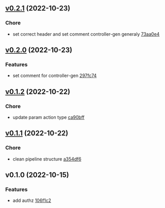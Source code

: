
<a name="v0.2.1"></a>
## [v0.2.1](https://github.com/w6d-io/x/compare/v0.2.0...v0.2.1) (2022-10-23)

### Chore

* set correct header and set comment controller-gen generaly [73aa0e4]("https://github.com/w6d-io/x/commit/73aa0e4419413535e4c5de79c58a554ebf276b35")


<a name="v0.2.0"></a>
## [v0.2.0](https://github.com/w6d-io/x/compare/v0.1.2...v0.2.0) (2022-10-23)

### Features

* set comment for controller-gen [297fc74]("https://github.com/w6d-io/x/commit/297fc7419b3a9130ef73718a2cd72e18e72cedfd")


<a name="v0.1.2"></a>
## [v0.1.2](https://github.com/w6d-io/x/compare/v0.1.1...v0.1.2) (2022-10-22)

### Chore

* update param action type [ca90bff]("https://github.com/w6d-io/x/commit/ca90bffca6961c74417eca8760aff6f96b303517")


<a name="v0.1.1"></a>
## [v0.1.1](https://github.com/w6d-io/x/compare/v0.1.0...v0.1.1) (2022-10-22)

### Chore

* clean pipeline structure [a354df6]("https://github.com/w6d-io/x/commit/a354df67622286ab6fa15820b10d73ff528ad249")


<a name="v0.1.0"></a>
## v0.1.0 (2022-10-15)

### Features

* add authz [106f1c2]("https://github.com/w6d-io/x/commit/106f1c2ca69e849f476d817ff4277dc6974cd1ae")

